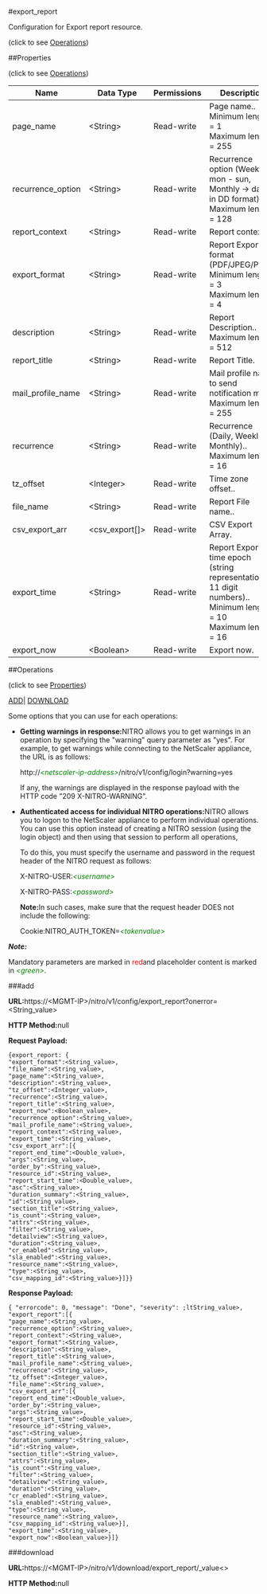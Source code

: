 #export_report



Configuration for Export report resource.

<span>(click to see [Operations](#operations))</span>



##Properties 

<span>(click to see [Operations](#operations))</span>





<table><thead><tr><th>Name</th><th>Data Type</th><th>Permissions</th><th>Description</th></tr></thead><tbody><tr><td>page_name</td><td>&lt;String></td><td>Read-write</td><td>Page name..<br>Minimum length = 1<br>Maximum length = 255</td></tr><tr><td>recurrence_option</td><td>&lt;String></td><td>Read-write</td><td>Recurrence option (Weekly -&gt; mon - sun, Monthly -&gt; date in DD format)..<br>Maximum length = 128</td></tr><tr><td>report_context</td><td>&lt;String></td><td>Read-write</td><td>Report context..</td></tr><tr><td>export_format</td><td>&lt;String></td><td>Read-write</td><td>Report Export format (PDF/JPEG/PNG).<br>Minimum length = 3<br>Maximum length = 4</td></tr><tr><td>description</td><td>&lt;String></td><td>Read-write</td><td>Report Description..<br>Maximum length = 512</td></tr><tr><td>report_title</td><td>&lt;String></td><td>Read-write</td><td>Report Title.</td></tr><tr><td>mail_profile_name</td><td>&lt;String></td><td>Read-write</td><td>Mail profile name to send notification mail..<br>Maximum length = 255</td></tr><tr><td>recurrence</td><td>&lt;String></td><td>Read-write</td><td>Recurrence (Daily, Weekly, Monthly)..<br>Maximum length = 16</td></tr><tr><td>tz_offset</td><td>&lt;Integer></td><td>Read-write</td><td>Time zone offset..</td></tr><tr><td>file_name</td><td>&lt;String></td><td>Read-write</td><td>Report File name..</td></tr><tr><td>csv_export_arr</td><td>&lt;csv_export[]></td><td>Read-write</td><td>CSV Export Array.</td></tr><tr><td>export_time</td><td>&lt;String></td><td>Read-write</td><td>Report Export time epoch (string representation of 11 digit numbers)..<br>Minimum length = 10<br>Maximum length = 16</td></tr><tr><td>export_now</td><td>&lt;Boolean></td><td>Read-write</td><td>Export now.</td></tr></tbody></table>

##Operations 

<span>(click to see [Properties](#properties))</span>





[ADD](#add)| [DOWNLOAD](#dow)





Some options that you can use for each operations:

<ul><li><p><b>Getting warnings in response:</b>NITRO allows you to get warnings in an operation by specifying the "warning" query parameter as "yes". For example, to get warnings while connecting to the NetScaler appliance, the URL is as follows:</p><p>http://<span style="color:green;font-style:italic;">&lt;netscaler-ip-address&gt;</span>/nitro/v1/config/login?warning=yes</p><p>If any, the warnings are displayed in the response payload with the HTTP code "209 X-NITRO-WARNING".</p></li><li><p><b>Authenticated access for individual NITRO operations:</b>NITRO allows you to logon to the NetScaler appliance to perform individual operations. You can use this option instead of creating a NITRO session (using the login object) and then using that session to perform all operations,</p><p>To do this, you must specify the username and password in the request header of the NITRO request as follows:</p><p>X-NITRO-USER:<span style="color:green;font-style:italic;">&lt;username&gt;</span></p><p>X-NITRO-PASS:<span style="color:green;font-style:italic;">&lt;password&gt;</span></p><p><b>Note:</b>In such cases, make sure that the request header DOES not include the following:</p><p>Cookie:NITRO_AUTH_TOKEN=<span style="color:green;font-style:italic;">&lt;tokenvalue&gt;</span></p></li></ul>







***Note:*** 

Mandatory parameters are marked in <span style="color:#FF0000;">red</span>and placeholder content is marked in <span style="color:green;font-style:italic">&lt;green&gt;</span>.



###add







<b>URL:</b>https://&lt;MGMT-IP&gt;/nitro/v1/config/export_report?onerror=&lt;String_value&gt;

<b>HTTP Method:</b>null

<b>Request Payload: </b>
```
{export_report: {
"export_format":<String_value>,
"file_name":<String_value>,
"page_name":<String_value>,
"description":<String_value>,
"tz_offset":<Integer_value>,
"recurrence":<String_value>,
"report_title":<String_value>,
"export_now":<Boolean_value>,
"recurrence_option":<String_value>,
"mail_profile_name":<String_value>,
"report_context":<String_value>,
"export_time":<String_value>,
"csv_export_arr":[{
"report_end_time":<Double_value>,
"args":<String_value>,
"order_by":<String_value>,
"resource_id":<String_value>,
"report_start_time":<Double_value>,
"asc":<String_value>,
"duration_summary":<String_value>,
"id":<String_value>,
"section_title":<String_value>,
"is_count":<String_value>,
"attrs":<String_value>,
"filter":<String_value>,
"detailview":<String_value>,
"duration":<String_value>,
"cr_enabled":<String_value>,
"sla_enabled":<String_value>,
"resource_name":<String_value>,
"type":<String_value>,
"csv_mapping_id":<String_value>}]}}
```

<b>Response Payload: </b>
```
{ "errorcode": 0, "message": "Done", "severity": ;ltString_value>, "export_report":[{
"page_name":<String_value>,
"recurrence_option":<String_value>,
"report_context":<String_value>,
"export_format":<String_value>,
"description":<String_value>,
"report_title":<String_value>,
"mail_profile_name":<String_value>,
"recurrence":<String_value>,
"tz_offset":<Integer_value>,
"file_name":<String_value>,
"csv_export_arr":[{
"report_end_time":<Double_value>,
"order_by":<String_value>,
"args":<String_value>,
"report_start_time":<Double_value>,
"resource_id":<String_value>,
"asc":<String_value>,
"duration_summary":<String_value>,
"id":<String_value>,
"section_title":<String_value>,
"attrs":<String_value>,
"is_count":<String_value>,
"filter":<String_value>,
"detailview":<String_value>,
"duration":<String_value>,
"cr_enabled":<String_value>,
"sla_enabled":<String_value>,
"type":<String_value>,
"resource_name":<String_value>,
"csv_mapping_id":<String_value>}],
"export_time":<String_value>,
"export_now":<Boolean_value>}]}
```







###download







<b>URL:</b>https://&lt;MGMT-IP&gt;/nitro/v1/download/export_report/_value&lt;&gt;

<b>HTTP Method:</b>null








